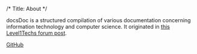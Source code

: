 /*
Title: About
*/

docsDoc is a structured compilation of various documentation concerning information technology and computer science. It originated in [this Level1Techs forum post](https://forum.level1techs.com/t/aggregating-documentation/122484/8).

[GitHub](https://github.com/dotdigital-digital/docsdoc)
